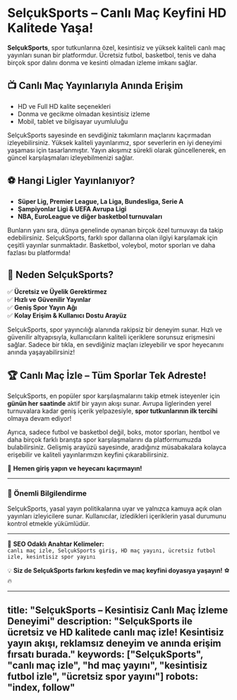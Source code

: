 # SelçukSports – Canlı Maç Keyfini HD Kalitede Yaşa!

**SelçukSports**, spor tutkunlarına özel, kesintisiz ve yüksek kaliteli canlı maç yayınları sunan bir platformdur. Ücretsiz futbol, basketbol, tenis ve daha birçok spor dalını donma ve kesinti olmadan izleme imkanı sağlar.

## 📺 Canlı Maç Yayınlarıyla Anında Erişim
- HD ve Full HD kalite seçenekleri
- Donma ve gecikme olmadan kesintisiz izleme
- Mobil, tablet ve bilgisayar uyumluluğu

SelçukSports sayesinde en sevdiğiniz takımların maçlarını kaçırmadan izleyebilirsiniz. Yüksek kaliteli yayınlarımız, spor severlerin en iyi deneyimi yaşaması için tasarlanmıştır. Yayın akışımız sürekli olarak güncellenerek, en güncel karşılaşmaları izleyebilmenizi sağlar.

## ⚽ Hangi Ligler Yayınlanıyor?
- **Süper Lig, Premier League, La Liga, Bundesliga, Serie A**
- **Şampiyonlar Ligi & UEFA Avrupa Ligi**
- **NBA, EuroLeague ve diğer basketbol turnuvaları**

Bunların yanı sıra, dünya genelinde oynanan birçok özel turnuvayı da takip edebilirsiniz. SelçukSports, farklı spor dallarına olan ilgiyi karşılamak için çeşitli yayınlar sunmaktadır. Basketbol, voleybol, motor sporları ve daha fazlası bu platformda!

## 🚀 Neden SelçukSports?
✅ **Ücretsiz ve Üyelik Gerektirmez**  
✅ **Hızlı ve Güvenilir Yayınlar**  
✅ **Geniş Spor Yayın Ağı**  
✅ **Kolay Erişim & Kullanıcı Dostu Arayüz**

SelçukSports, spor yayıncılığı alanında rakipsiz bir deneyim sunar. Hızlı ve güvenilir altyapısıyla, kullanıcıların kaliteli içeriklere sorunsuz erişmesini sağlar. Sadece bir tıkla, en sevdiğiniz maçları izleyebilir ve spor heyecanını anında yaşayabilirsiniz!

## 🏆 Canlı Maç İzle – Tüm Sporlar Tek Adreste!
SelçukSports, en popüler spor karşılaşmalarını takip etmek isteyenler için **günün her saatinde** aktif bir yayın akışı sunar. Avrupa liglerinden yerel turnuvalara kadar geniş içerik yelpazesiyle, **spor tutkunlarının ilk tercihi** olmaya devam ediyor!

Ayrıca, sadece futbol ve basketbol değil, boks, motor sporları, hentbol ve daha birçok farklı branşta spor karşılaşmalarını da platformumuzda bulabilirsiniz. Gelişmiş arayüzü sayesinde, aradığınız müsabakalara kolayca erişebilir ve kaliteli yayınlarımızın keyfini çıkarabilirsiniz.

📌 **Hemen giriş yapın ve heyecanı kaçırmayın!**

---

### 📢 Önemli Bilgilendirme
SelçukSports, yasal yayın politikalarına uyar ve yalnızca kamuya açık olan yayınları izleyicilere sunar. Kullanıcılar, izledikleri içeriklerin yasal durumunu kontrol etmekle yükümlüdür.

---

📝 **SEO Odaklı Anahtar Kelimeler:**  
`canlı maç izle, SelçukSports giriş, HD maç yayını, ücretsiz futbol izle, kesintisiz spor yayını`

💡 **Siz de SelçukSports farkını keşfedin ve maç keyfini doyasıya yaşayın!** ⚽🔥

---
title: "SelçukSports – Kesintisiz Canlı Maç İzleme Deneyimi"
description: "SelçukSports ile ücretsiz ve HD kalitede canlı maç izle! Kesintisiz yayın akışı, reklamsız deneyim ve anında erişim fırsatı burada."
keywords: ["SelçukSports", "canlı maç izle", "hd maç yayını", "kesintisiz futbol izle", "ücretsiz spor yayını"]
robots: "index, follow"
---
